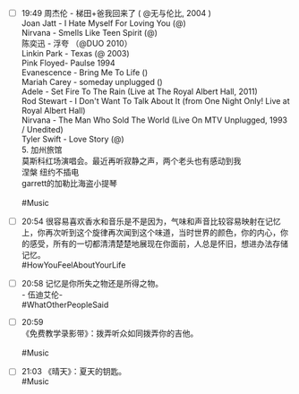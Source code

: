 
- [ ] 19:49 周杰伦 - 梯田+爸我回来了 ( @无与伦比, 2004 )<br>Joan Jatt - I Hate Myself For Loving You (@)<br>Nirvana - Smells Like Teen Spirit (@)<br>陈奕迅 - 浮夸 （@DUO 2010）<br>Linkin Park -  Texas (@ 2003)<br>Pink Floyed- Paulse 1994<br>Evanescence - Bring Me To Life  ()<br>Mariah Carey - someday unplugged ()<br>Adele - Set Fire To The Rain (Live at The Royal Albert Hall, 2011)<br>Rod Stewart - I Don't Want To Talk About It (from One Night Only! Live at Royal Albert Hall)<br>Nirvana - The Man Who Sold The World (Live On MTV Unplugged, 1993 / Unedited)<br>Tyler Swift - Love Story (@)<br>5. 加州旅馆<br>莫斯科红场演唱会。最近再听寂静之声，两个老头也有感动到我<br>涅槃 纽约不插电<br>garrett的加勒比海盗小提琴<br><br>#Music 
- [ ] 20:54 很容易喜欢香水和音乐是不是因为，气味和声音比较容易映射在记忆上，你再次听到这个旋律再次闻到这个味道，当时世界的颜色，你的内心，你的感受，所有的一切都清清楚楚地展现在你面前，人总是怀旧，想进办法存储记忆。<br>#HowYouFeelAboutYourLife
- [ ] 20:58 记忆是你所失之物还是所得之物。<br>- 伍迪艾伦-<br>#WhatOtherPeopleSaid
- [ ] 20:59 <br>《免费教学录影带》：拨弄听众如同拨弄你的吉他。<br><br>#Music



- [ ] 21:03 《晴天》：夏天的钥匙。<br>#Music